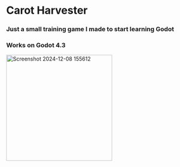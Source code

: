 # Carot Harvester
### Just a small training game I made to start learning Godot
### Works on Godot 4.3


<img width="283" alt="Screenshot 2024-12-08 155612" src="https://github.com/user-attachments/assets/4ff0c333-33aa-4022-a039-d805b50da2b4">
